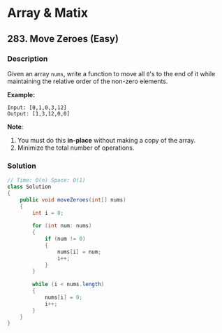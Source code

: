 # Array & Matix

## 283. Move Zeroes (Easy)

### Description

Given an array `nums`, write a function to move all `0`'s to the end of it while maintaining the relative order of the non-zero elements.

**Example:**

```
Input: [0,1,0,3,12]
Output: [1,3,12,0,0]
```

**Note**:

1. You must do this **in-place** without making a copy of the array.
2. Minimize the total number of operations.

### Solution

```java
// Time: O(n) Space: O(1)
class Solution 
{
    public void moveZeroes(int[] nums) 
    {
        int i = 0;
        
        for (int num: nums)
        {
            if (num != 0)
            {
                nums[i] = num;
                i++;
            }
        }
        
        while (i < nums.length)
        {
            nums[i] = 0;
            i++;
        }
    }
}
```

